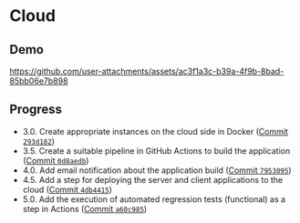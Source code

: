 # Cloud

## Demo

https://github.com/user-attachments/assets/ac3f1a3c-b39a-4f9b-8bad-85bb06e7b898

## Progress

- 3.0. Create appropriate instances on the cloud side in Docker ([Commit `293d182`](https://github.com/vkazakevich/ebiznes/commit/293d1827446eaf835d03959ba419c75ee785c488))
- 3.5. Create a suitable pipeline in GitHub Actions to build the application ([Commit `0d8aedb`](https://github.com/vkazakevich/ebiznes/commit/0d8aedbedeb7492e959750133939e0c662e67407))
- 4.0. Add email notification about the application build ([Commit `7953095`](https://github.com/vkazakevich/ebiznes/commit/795309533535c304456257d2810e9025cfa82b14))
- 4.5. Add a step for deploying the server and client applications to the cloud ([Commit `4db4415`](https://github.com/vkazakevich/ebiznes/commit/4db441587f0bf35f4fbb13376699561b522b8228))
- 5.0. Add the execution of automated regression tests (functional) as a step in Actions ([Commit `a60c985`](https://github.com/vkazakevich/ebiznes/commit/a60c985edf9a1ca4e15d5c60545af44f1fc7eb13))
